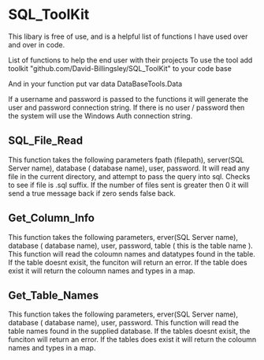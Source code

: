 # SQL_ToolKit

This libary is free of use, and is a helpful list of functions I have used over and over in code.

List of functions to help the end user with their projects
To use the tool add toolkit "github.com/David-Billingsley/SQL_ToolKit" to your code base

And in your function put var data DataBaseTools.Data

If a username and password is passed to the functions it will generate the user and password connection string.  If there is no user / password then the system will use the Windows Auth connection string.

## SQL_File_Read
  This function takes the following parameters fpath (filepath), server(SQL Server name), database ( database name), user, password.  It will read any file in the current directory, and attempt to pass the query into sql.  Checks to see if file is .sql suffix.  If the number of files sent is greater then 0 it will send a true message back if zero sends false back.

## Get_Column_Info
  This function takes the following parameters, erver(SQL Server name), database ( database name), user, password, table ( this is the table name ).  This function will read the coloumn names and datatypes found in the table.  If the table doesnt exisit, the funciton will return an error.  If the table does exist it will return the coloumn names and types in a map.

## Get_Table_Names
  This function takes the following parameters, erver(SQL Server name), database ( database name), user, password.  This function will read the table names found in the supplied database.  If the tables doesnt exisit, the funciton will return an error.  If the tables does exist it will return the coloumn names and types in a map.